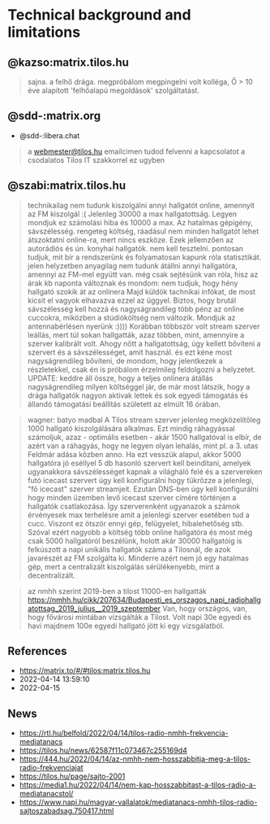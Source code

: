 # Technical background and limitations

## @kazso:matrix.tilos.hu

> sajna. a felhő drága.
> megpróbálom megpingelni volt kolléga, Ő > 10 éve alapított 'felhőalapú megoldások' szolgáltatást.

## @sdd-:matrix.org

* @sdd-:libera.chat

> a webmester@tilos.hu emailcimen tudod felvenni a kapcsolatot a csodalatos Tilos IT szakkorrel ez ugyben

## @szabi:matrix.tilos.hu

> technikailag nem tudunk kiszolgálni annyi hallgatót online, amennyit az FM kiszolgál :(
> Jelenleg 30000 a max hallgatottság. Legyen mondjuk ez számolási hiba és 10000 a max. Az hatalmas gépigény, sávszélesség. rengeteg költség, ráadásul nem minden hallgatót lehet átszoktatni online-ra, mert nincs eszköze. Ezek jellemzően az autorádiós és ún. konyhai hallgatók. 
> nem kell tesztelni. pontosan tudjuk, mit bír a rendszerünk és folyamatosan kapunk róla statisztikát.
> jelen helyzetben anyagilag nem tudunk átállni annyi hallgatóra, amennyi az FM-mel együtt van.
> még csak sejtésünk van róla, hisz az árak kb naponta változnak és mondom: nem tudjuk, hogy hény hallgató szokik át az onlinera
> Majd küldök tachnikai infókat, de most kicsit el vagyok elhavazva ezzel az üggyel.
> Biztos, hogy brutál sávszélesség kell hozzá és nagyságrandileg több pénz az online cuccokra, miközben a stúdióköltség nem változik. Mondjuk az antennabérlésen nyerünk :))))
> Korábban többször volt stream szerver leállás, mert túl sokan hallgatták, azaz  többen, mint, amennyire a szerver kalibrált volt. Ahogy nőtt a hallgatottság, úgy kellett bővíteni a szervert és a sávszélességet, amit használ.
> és ezt kéne most nagyságrendileg bővíteni, de mondom, hogy jelentkezek a részletekkel, csak én is próbálom érzelmileg feldolgozni a helyzetet.
> UPDATE: keddre áll össze, hogy a teljes onlinera átállás nagyságrendileg milyen költséggel jár, de már most látszik, hogy a drága hallgatók nagyon aktívak lettek és sok egyedi támogatás és állandó támogatási beállítás született az elmúlt 16 órában.

> wagner: batyo madbal A Tilos stream szerver jelenleg megközelítőleg 1000 hallgató kiszolgálására alkalmas. Ezt mindig ráhagyással számoljuk, azaz - optimális esetben - akár 1500 hallgatóval is elbír, de azért van a ráhagyás, hogy ne legyen olyan lehalás, mint pl. a 3. utas Feldmár adása közben anno. Ha ezt vesszük alapul, akkor 5000 hallgatóra jó eséllyel 5 db hasonló szervert kell beindítani, amelyek ugyanakkora sávszélességet kapnak a világháló felé és a szervereken futó icecast szervert úgy kell konfigurálni hogy tükrözze a jelenlegi, "fő icecast" szerver streamjeit. Ezután DNS-ben úgy kell konfigurálni hogy minden üzemben levő icecast szerver címére történjen a hallgatók csatlakozása. Így szerverenként ugyanazok a számok érvényesek max terhelésre amit a jelenlegi szerver esetében tud a cucc. Viszont ez ötször ennyi gép, felügyelet, hibalehetőség stb. Szóval ezért nagyobb a költség több online hallgatóra és most még csak 5000 hallgatóról beszélünk, holott akár 30000 hallgatóig is felkúszott a napi unikális hallgatók száma a Tilosnál, de azok javarészét az FM szolgálta ki.	Minderre azért nem jó egy hatalmas gép, mert a centralizált kiszolgálás sérülékenyebb, mint a decentralizált.

> az nmhh szerint 2019-ben a tilost 11000-en hallgatták https://nmhh.hu/cikk/207634/Budapesti_es_orszagos_napi_radiohallgatottsag_2019_julius__2019_szeptember
> Van, hogy országos, van, hogy fővárosi mintában vizsgálták a Tilost. Volt napi 30e egyedi és havi majdnem 100e egyedi hallgató jött ki egy vizsgálatból.

## References

* https://matrix.to/#/#tilos:matrix.tilos.hu
* 2022-04-14 13:59:10
* 2022-04-15

## News

* https://rtl.hu/belfold/2022/04/14/tilos-radio-nmhh-frekvencia-mediatanacs
* https://tilos.hu/news/62587f11c073467c255169d4
* https://444.hu/2022/04/14/az-nmhh-nem-hosszabbitja-meg-a-tilos-radio-frekvenciajat
* https://tilos.hu/page/sajto-2001
* https://media1.hu/2022/04/14/nem-kap-hosszabbitast-a-tilos-radio-a-mediatanacstol/
* https://www.napi.hu/magyar-vallalatok/mediatanacs-nmhh-tilos-radio-sajtoszabadsag.750417.html
